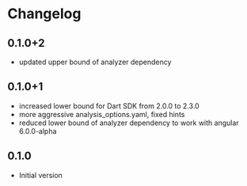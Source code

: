 # Changelog

## 0.1.0+2
- updated upper bound of analyzer dependency

## 0.1.0+1

- increased lower bound for Dart SDK from 2.0.0 to 2.3.0
- more aggressive analysis_options.yaml, fixed hints 
- reduced lower bound of analyzer dependency to work with angular 6.0.0-alpha

## 0.1.0

- Initial version

